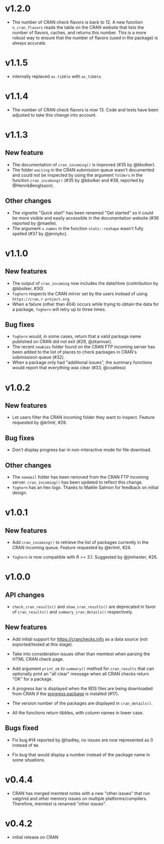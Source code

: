 # v1.2.0

* The number of CRAN check flavors is back to 12. A new function
  `n_cran_flavors` reads the table on the CRAN website that lists the number of
  flavors, caches, and returns this number. This is a more robust way to ensure
  that the number of flavors (used in the package) is always accurate.

# v1.1.5

* internally replaced `as.tibble` with `as_tibble`

# v1.1.4

* The number of CRAN check flavors is now 13. Code and tests have been adjusted
  to take this change into account.

# v1.1.3

## New feature

* The documentation of `cran_incoming()` is improved (#35 by @bbolker).
* The folder `waiting` in the CRAN submission queue wasn't documented and could
  not be inspected by using the argument `folders` in the function
  `cran_incoming()` (#35 by @bbolker and #38, reported by @HenrikBengtsson).

## Other changes

* The vignette "Quick start" has been renamed "Get started" so it could be more
  visible and easily accessible in the documentation website (#36 reported by
  @maelle).
* The argument `v.names` in the function `stats::reshape` wasn't fully spelled
  (#37 by @jennybc).


# v1.1.0

## New features

* The output of `cran_incoming` now includes the date/time (contribution by
  @bbolker, #30)
* `foghorn` respects the CRAN mirror set by the users instead of using
  `https://cran.r-project.org`.
* When a failure (other than 404) occurs while trying to obtain the data for a
  package, `foghorn` will retry up to three times.


## Bug fixes

* `foghorn` would, in some cases, return that a valid package name published on
  CRAN did not exit (#29, @zkamvar).
* The recent `newbies` folder found on the CRAN FTP incoming server has been
  added to the list of places to check packages in CRAN's submissison queue
  (#32).
* When a package only had "additional issues", the summary functions would
  report that everything was clear (#33, @coatless)


# v1.0.2

## New features

* Let users filter the CRAN incoming folder they want to inspect. Feature
  requested by @krlmlr, #28.

## Bug fixes

* Don't display progress bar in non-interactive mode for file download.

## Other changes

* The `noemail` folder has been removed from the CRAN FTP incoming server.
  `cran_incoming()` has been updated to reflect this change.
* `foghorn` has an hex logo. Thanks to Maëlle Salmon for feedback on initial
  design.

# v1.0.1

## New features

* Add `cran_incoming()` to retrieve the list of packages currently in the CRAN
  incoming queue. Feature requested by @krlmlr, #24.
  
* `foghorn` is now compatible with R >= 3.1. Suggested by @jimhester, #26.

# v1.0.0

## API changes

* `check_cran_results()` and `show_cran_results()` are deprecated in favor of
  `cran_results()` and `summary_cran_details()` respectively.

## New features

* Add initial support for https://cranchecks.info as a data source (not
  exported/tested at this stage).

* Take into consideration issues other than memtest when parsing the HTML CRAN
  check page.

* Add argument `print_ok` to `summary()` method for `cran_results` that can
  optionally print an "all clear" message when all CRAN checks return "OK" for a
  package.

* A progress bar is displayed when the RDS files are being downloaded from CRAN
  if the [progress package](https://github.com/r-lib/progress) is installed
  (#17).
  
* The version number of the packages are displayed in `cran_details()`.

* All the functions return tibbles, with column names in lower case.

## Bugs fixed

* Fix bug #14 reported by @hadley, no issues are now represented as 0 instead of
  `NA`.

* Fix bug that would display a number instead of the package name in some
  situations.

# v0.4.4

* CRAN has merged memtest notes with a new "other issues" that run valgrind and
  other memory issues on multiple platforms/compilers. Therefore, memtest is
  renamed "other issues".

# v0.4.2

* initial release on CRAN

